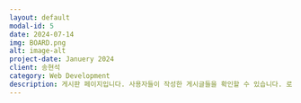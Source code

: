 ```yaml
---
layout: default
modal-id: 5
date: 2024-07-14
img: BOARD.png
alt: image-alt
project-date: Januery 2024
client: 송현석
category: Web Development
description: 게시판 페이지입니다. 사용자들이 작성한 게시글들을 확인할 수 있습니다. 로그인 이후에는 게시글 작성 및 수정이 가능하며 다른 사용자의 게시글에 댓글 및 좋아요 기능도 이용할 수 있습니다. 
---
```

